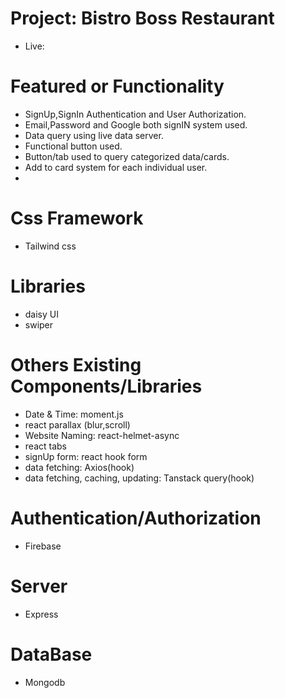# Project: Bistro Boss Restaurant
- Live: 

# Featured or Functionality
- SignUp,SignIn Authentication and User Authorization.
- Email,Password and Google both signIN system used.
- Data query using live data server.
- Functional button used.
- Button/tab used to query categorized data/cards.
- Add to card system for each individual user.
- 

# Css Framework
- Tailwind css

# Libraries
- daisy UI
- swiper
 
# Others Existing Components/Libraries
- Date & Time: moment.js
- react parallax (blur,scroll)  
- Website Naming: react-helmet-async
- react tabs
- signUp form: react hook form
- data fetching: Axios(hook)
- data fetching, caching, updating: Tanstack query(hook)

# Authentication/Authorization
- Firebase

# Server
- Express

# DataBase
- Mongodb